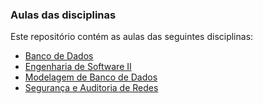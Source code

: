 ### Aulas das disciplinas

Este repositório contém as aulas das seguintes disciplinas:

- [Banco de Dados](banco_dados)
- [Engenharia de Software II](eng_soft2)
- [Modelagem de Banco de Dados](mod_db)
- [Segurança e Auditoria de Redes](seg_redes)